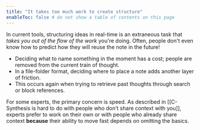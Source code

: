```yaml
---
title: "It takes too much work to create structure"
enableToc: false # do not show a table of contents on this page
---
```

In current tools, structuring ideas in real-time is an extraneous task that _takes you out of the flow of the work_ you're doing. Often, people don't even know how to predict how they will reuse the note in the future!

-   Deciding what to name something in the moment has a cost; people are removed from the current train of thought.
-   In a file-folder format, deciding where to place a note adds another layer of friction.
-   This occurs again when trying to retrieve past thoughts through search or block references.

For some experts, the primary concern is speed. As described in [[C- Synthesis is hard to do with people who don’t share context with you]], experts prefer to work on their own or with people who already share context **because** their ability to move fast depends on omitting the basics.